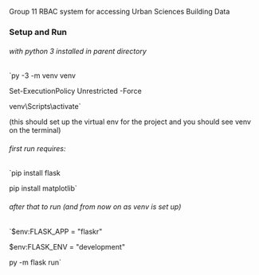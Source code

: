 Group 11 
RBAC system for accessing Urban Sciences Building Data  

### Setup and Run
###### with python 3 installed in parent directory 

`py -3 -m venv venv

Set-ExecutionPolicy Unrestricted -Force

venv\Scripts\activate`

(this should set up the virtual env for the project and you should see venv on the terminal)


###### first run requires:

`pip install flask

pip install matplotlib`

###### after that to run (and from now on as venv is set up)

`$env:FLASK_APP = "flaskr"

$env:FLASK_ENV = "development"

py -m flask run`

